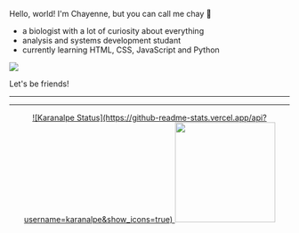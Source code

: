 Hello, world! I'm Chayenne, but you can call me chay 🔮

- a biologist with a lot of curiosity about everything
- analysis and systems development studant
- currently learning HTML, CSS, JavaScript and Python
  
![](https://github.com/chagasdecastro/chagasdecastro/blob/main/Untitled_Artwork.gif)

Let's be friends!

<hr>

<div align="center">
  <a href="https://github.com/chagasdecastro">
    <hr>
    ![Karanalpe Status](https://github-readme-stats.vercel.app/api?username=karanalpe&show_icons=true)
  <img height="180em" src="https://github-readme-stats.vercel.app/api?username=chagasdecastro&show_icons=true&theme=dracula&include_all_commits=true&count_private=false"/>
</div>
